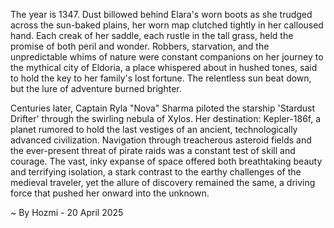 
The year is 1347.  Dust billowed behind Elara's worn boots as she trudged across the sun-baked plains, her worn map clutched tightly in her calloused hand.  Each creak of her saddle, each rustle in the tall grass, held the promise of both peril and wonder.  Robbers, starvation, and the unpredictable whims of nature were constant companions on her journey to the mythical city of Eldoria, a place whispered about in hushed tones, said to hold the key to her family's lost fortune.  The relentless sun beat down, but the lure of adventure burned brighter.

Centuries later, Captain Ryla "Nova" Sharma piloted the starship 'Stardust Drifter' through the swirling nebula of Xylos.  Her destination: Kepler-186f, a planet rumored to hold the last vestiges of an ancient, technologically advanced civilization.  Navigation through treacherous asteroid fields and the ever-present threat of pirate raids was a constant test of skill and courage. The vast, inky expanse of space offered both breathtaking beauty and terrifying isolation, a stark contrast to the earthy challenges of the medieval traveler, yet the allure of discovery remained the same, a driving force that pushed her onward into the unknown.

~ By Hozmi - 20 April 2025
